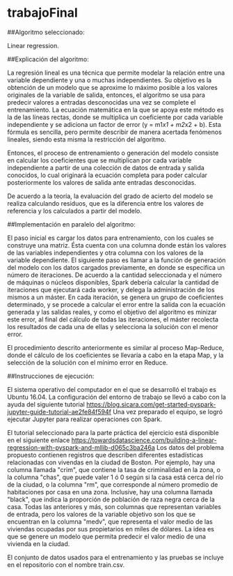 # trabajoFinal


##Algoritmo seleccionado:

Linear regression.


##Explicación del algoritmo:

La regresión lineal es una técnica que permite modelar la relación entre una variable dependiente y una o muchas independientes.
Su objetivo es la obtención de un modelo que se aproxime lo máximo posible a los valores originales de la variable de salida, entonces, el algoritmo se usa para predecir valores a entradas desconocidas una vez se complete el entrenamiento.
La ecuación matemática en la que se apoya este método es la de las líneas rectas, donde se multiplica un coeficiente por cada variable independiente y se adiciona un factor de error (y = m1*x1 + m2*x2 + b).
Esta fórmula es sencilla, pero permite describir de manera acertada fenómenos lineales, siendo esta misma la restricción del algoritmo.

Entonces, el proceso de entrenamiento o generación del modelo consiste en calcular los coeficientes que se multiplican por cada variable independiente a partir de una colección de datos de entrada y salida conocidos, lo cual originará la ecuación completa para poder calcular posteriormente los valores de salida ante entradas desconocidas.

De acuerdo a la teoría, la evaluación del grado de acierto del modelo se realiza calculando residuos, que es la diferencia entre los valores de referencia y los calculados a partir del modelo.


##Implementación en paralelo del algoritmo:

El paso inicial es cargar los datos para entrenamiento, con los cuales se construye una matriz. Ésta cuenta con una columna donde están los valores de las variables independientes y otra columna con los valores de la variable dependiente.
El siguiente paso es llamar a la función de generación del modelo con los datos cargados previamente, en donde se especifica un número de iteraciones.
De acuerdo a la cantidad seleccionada y el número de máquinas o núcleos disponibles, Spark debería calcular la cantidad de iteraciones que ejecutará cada worker, y delega la administración de los mismos a un máster.
En cada iteración, se genera un grupo de coeficientes determinado, y se procede a calcular el error entre la salida con la ecuación generada y las salidas reales, y como el objetivo del algoritmo es minizar este error, al final del cálculo de todas las iteraciones, el máster recolecta los resultados de cada una de ellas y selecciona la solución con el menor error.

El procedimiento descrito anteriormente es similar al proceso Map-Reduce, donde el cálculo de los coeficientes se llevaría a cabo en la etapa Map, y la selección de la solución con el mínimo error en Reduce.


##Instrucciones de ejecución:

El sistema operativo del computador en el que se desarrolló el trabajo es Ubuntu 16.04.
La configuración del entorno de trabajo se llevó a cabo con la ayuda del siguiente tutorial https://blog.sicara.com/get-started-pyspark-jupyter-guide-tutorial-ae2fe84f594f
Una vez preparado el equipo, se logró ejecutar Jupyter para realizar operaciones con Spark.

El tutorial seleccionado para la parte práctica del ejercicio está disponible en el siguiente enlace https://towardsdatascience.com/building-a-linear-regression-with-pyspark-and-mllib-d065c3ba246a
Los datos del problema propuesto contienen registros que describen diferentes estadísticas relacionadas con vivendas en la ciudad de Boston.
Por ejemplo, hay una columna llamada "crim", que contiene la tasa de criminalidad en la zona, o la columna "chas", que puede valer 1 ó 0 según si la casa está cerca del río de la ciudad, o la columna "rm", que corresponde al número promedio de habitaciones por casa en una zona. Inclusive, hay una columna llamada "black", que indica la proporción de población de raza negra cerca de la casa.
Todas las anteriores y más, son columnas que representan variables de entrada, pero los valores de la variable objetivo son los que se encuentran en la columna "medv", que representa el valor medio de las viviendas ocupadas por sus propietarios en miles de dólares.
La idea es que se genere un modelo que permita predecir el valor medio de una vivienda en la ciudad.

El conjunto de datos usados para el entrenamiento y las pruebas se incluye en el repositorio con el nombre train.csv.
